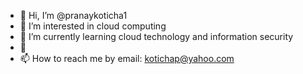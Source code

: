 - 👋 Hi, I’m @pranaykoticha1
- 👀 I’m interested in cloud computing
- 🌱 I’m currently learning cloud technology and information security 
- 💞️ 
- 📫 How to reach me by email: kotichap@yahoo.com 

<!---
pranaykoticha1/pranaykoticha1 is a ✨ special ✨ repository because its `README.md` (this file) appears on your GitHub profile.
You can click the Preview link to take a look at your changes.
--->
